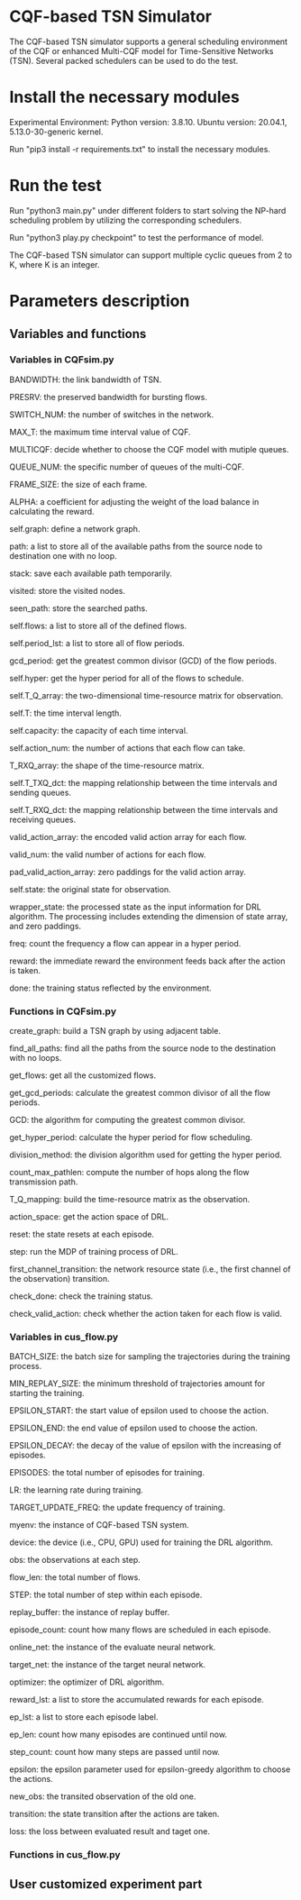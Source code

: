 # CQF-based TSN Simulator
The CQF-based TSN simulator supports a general scheduling environment of the CQF or enhanced Multi-CQF model for Time-Sensitive Networks (TSN). Several packed schedulers can be used to do the test.

# Install the necessary modules
Experimental Environment: Python version: 3.8.10. Ubuntu version: 20.04.1, 5.13.0-30-generic kernel. 

Run "pip3 install -r requirements.txt" to install the necessary modules.

# Run the test
Run "python3 main.py" under different folders to start solving the NP-hard scheduling problem by utilizing the corresponding schedulers.

Run "python3 play.py checkpoint" to test the performance of model.

The CQF-based TSN simulator can support multiple cyclic queues from 2 to K, where K is an integer.

# Parameters description
## Variables and functions
### Variables in CQFsim.py
BANDWIDTH: the link bandwidth of TSN.

PRESRV: the preserved bandwidth for bursting flows.

SWITCH_NUM: the number of switches in the network.

MAX_T: the maximum time interval value of CQF.

MULTICQF: decide whether to choose the CQF model with mutiple queues.

QUEUE_NUM: the specific number of queues of the multi-CQF.

FRAME_SIZE: the size of each frame.

ALPHA: a coefficient for adjusting the weight of the load balance in calculating the reward.

self.graph: define a network graph.

path: a list to store all of the available paths from the source node to destination one with no loop.

stack: save each available path temporarily. 

visited: store the visited nodes.

seen_path: store the searched paths.

self.flows: a list to store all of the defined flows. 

self.period_lst: a list to store all of flow periods.

gcd_period: get the greatest common divisor (GCD) of the flow periods.

self.hyper: get the hyper period for all of the flows to schedule.

self.T_Q_array: the two-dimensional time-resource matrix for observation.

self.T: the time interval length.

self.capacity: the capacity of each time interval.

self.action_num: the number of actions that each flow can take.

T_RXQ_array: the shape of the time-resource matrix.

self.T_TXQ_dct: the mapping relationship between the time intervals and sending queues.

self.T_RXQ_dct: the mapping relationship between the time intervals and receiving queues.

valid_action_array: the encoded valid action array for each flow.

valid_num: the valid number of actions for each flow.

pad_valid_action_array: zero paddings for the valid action array.

self.state: the original state for observation.

wrapper_state: the processed state as the input information for DRL algorithm. The processing includes extending the dimension of state array, and zero paddings.

freq: count the frequency a flow can appear in a hyper period.

reward: the immediate reward the environment feeds back after the action is taken.

done: the training status reflected by the environment. 

### Functions in CQFsim.py
create_graph: build a TSN graph by using adjacent table.

find_all_paths: find all the paths from the source node to the destination with no loops.

get_flows: get all the customized flows.

get_gcd_periods: calculate the greatest common divisor of all the flow periods.

GCD: the algorithm for computing the greatest common divisor.

get_hyper_period: calculate the hyper period for flow scheduling.

division_method: the division algorithm used for getting the hyper period.

count_max_pathlen: compute the number of hops along the flow transmission path.

T_Q_mapping: build the time-resource matrix as the observation.

action_space: get the action space of DRL.

reset: the state resets at each episode.

step: run the MDP of training process of DRL.

first_channel_transition: the network resource state (i.e., the first channel of the observation) transition. 

check_done: check the training status.

check_valid_action: check whether the action taken for each flow is valid.

### Variables in cus_flow.py
BATCH_SIZE: the batch size for sampling the trajectories during the training process.

MIN_REPLAY_SIZE: the minimum threshold of trajectories amount for starting the training. 

EPSILON_START: the start value of epsilon used to choose the action.

EPSILON_END: the end value of epsilon used to choose the action.

EPSILON_DECAY: the decay of the value of epsilon with the increasing of episodes.

EPISODES: the total number of episodes for training.

LR: the learning rate during training.

TARGET_UPDATE_FREQ: the update frequency of training.

myenv: the instance of CQF-based TSN system.

device: the device (i.e., CPU, GPU) used for training the DRL algorithm.

obs: the observations at each step.

flow_len: the total number of flows.

STEP: the total number of step within each episode.

replay_buffer: the instance of replay buffer.

episode_count: count how many flows are scheduled in each episode.

online_net: the instance of the evaluate neural network.

target_net: the instance of the target neural network.

optimizer: the optimizer of DRL algorithm.

reward_lst: a list to store the accumulated rewards for each episode.

ep_lst: a list to store each episode label.

ep_len: count how many episodes are continued until now.

step_count: count how many steps are passed until now.

epsilon: the epsilon parameter used for epsilon-greedy algorithm to choose the actions.

new_obs: the transited observation of the old one.

transition: the state transition after the actions are taken.

loss: the loss between evaluated result and taget one.

### Functions in cus_flow.py

## User customized experiment part

